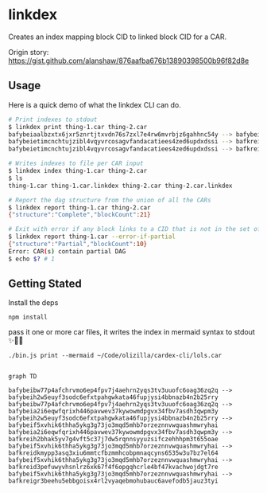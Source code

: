 # linkdex

Creates an index mapping block CID to linked block CID for a CAR.

Origin story: https://gist.github.com/alanshaw/876aafba676b13890398500b96f82d8e

## Usage

Here is a quick demo of what the linkdex CLI can do.

```bash
# Print indexes to stdout
$ linkdex print thing-1.car thing-2.car
bafybeiaalbzxtx6jxr5znrtjtxvdn76s7zxl7e4rw6mvrbjz6gahhnc54y --> bafybeietimcnchtujzibl4vqyvrcosagvfandacatiees4zed6updxdssi
bafybeietimcnchtujzibl4vqyvrcosagvfandacatiees4zed6updxdssi --> bafkreic6ukg4v5hi7yt2qcebjpm2hkh34sejiiatr46wtiyntiwvlrskae
bafybeietimcnchtujzibl4vqyvrcosagvfandacatiees4zed6updxdssi --> bafkreiabfvaraoupn66wrdcgy3l2bb7vwfqha2y4u3owtqw5hc75uhneyq

# Writes indexes to file per CAR input
$ linkdex index thing-1.car thing-2.car
$ ls
thing-1.car thing-1.car.linkdex thing-2.car thing-2.car.linkdex

# Report the dag structure from the union of all the CARs
$ linkdex report thing-1.car thing-2.car
{"structure":"Complete","blockCount":21}

# Exit with error if any block links to a CID that is not in the set of blocks.
$ linkdex report thing-1.car --error-if-partial
{"structure":"Partial","blockCount":10}
Error: CAR(s) contain partial DAG
$ echo $? # 1
```

## Getting Stated

Install the deps
```console
npm install
```

pass it one or more car files, it writes the index in mermaid syntax to stdout  ✨🎷🐩

```console
./bin.js print --mermaid ~/Code/olizilla/cardex-cli/lols.car
```

```mermaid

graph TD

bafybeibw77p4afchrvmo6ep4fpv7j4aehrn2yqs3tv3uuofc6oag36zq2q --> bafybeih2w5euyf3sodc6efxtpahgwkata46fupjysi4bbnazb4n2b25rry
bafybeibw77p4afchrvmo6ep4fpv7j4aehrn2yqs3tv3uuofc6oag36zq2q --> bafybeia2i6eqwfqrixh446pavwev37kywowmdpgvx34fbv7asdh3qwpm3y
bafybeih2w5euyf3sodc6efxtpahgwkata46fupjysi4bbnazb4n2b25rry --> bafybeif5xvhik6thha5ykg3g73jo3mqd5mhb7orzeznnvwquashmwryhai
bafybeia2i6eqwfqrixh446pavwev37kywowmdpgvx34fbv7asdh3qwpm3y --> bafkreih2bhak5yv7g4vft5c37j7dw5rqnnsyyuzsifczehhhpm3t655oae
bafybeif5xvhik6thha5ykg3g73jo3mqd5mhb7orzeznnvwquashmwryhai --> bafkreidkmypp3asq3xiu6mmtcfbzmmhcobpmnaqcyns6535w3u7bz7el64
bafybeif5xvhik6thha5ykg3g73jo3mqd5mhb7orzeznnvwquashmwryhai --> bafkreid3pefuwyvhsnlrz6xk67f4f6opgqhcrle4bf47kvachwojdgt7re
bafybeif5xvhik6thha5ykg3g73jo3mqd5mhb7orzeznnvwquashmwryhai --> bafkreigr3beehu5ebbgoisx4rl2vyaqebmohubauc6avefodb5jauz3tyi

```
